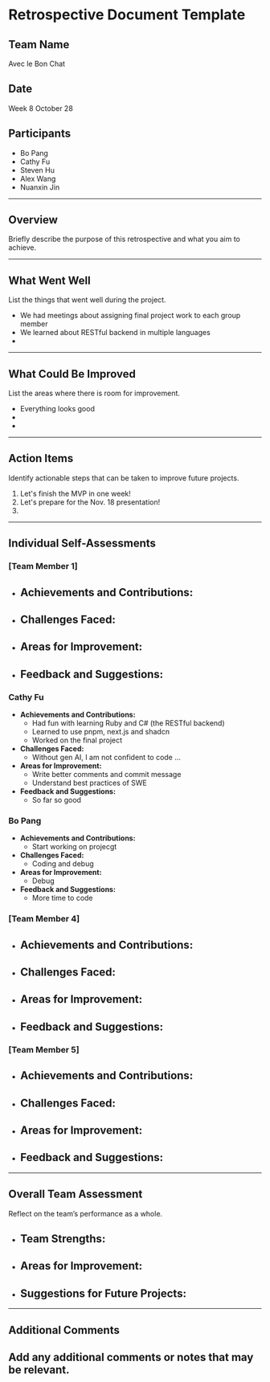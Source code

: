 # Retrospective Document Template

## Team Name
Avec le Bon Chat

## Date
Week 8 October 28

## Participants
- Bo Pang
- Cathy Fu
- Steven Hu
- Alex Wang
- Nuanxin Jin

---

## Overview
Briefly describe the purpose of this retrospective and what you aim to achieve.

---

## What Went Well
List the things that went well during the project.
- We had meetings about assigning final project work to each group member
- We learned about RESTful backend in multiple languages
-

---

## What Could Be Improved
List the areas where there is room for improvement.
- Everything looks good
-
-

---

## Action Items
Identify actionable steps that can be taken to improve future projects.
1. Let's finish the MVP in one week!
2. Let's prepare for the Nov. 18 presentation!
3.

---

## Individual Self-Assessments
### [Team Member 1]
- **Achievements and Contributions:**
  -
- **Challenges Faced:**
  -
- **Areas for Improvement:**
  -
- **Feedback and Suggestions:**
  -

### Cathy Fu
- **Achievements and Contributions:**
  - Had fun with learning Ruby and C# (the RESTful backend)
  - Learned to use pnpm, next.js and shadcn
  - Worked on the final project
- **Challenges Faced:**
  - Without gen AI, I am not confident to code ...
- **Areas for Improvement:**
  - Write better comments and commit message
  - Understand best practices of SWE
- **Feedback and Suggestions:**
  - So far so good

### Bo Pang
- **Achievements and Contributions:**
  - Start working on projecgt 
- **Challenges Faced:**
  - Coding and debug 
- **Areas for Improvement:**
  - Debug 
- **Feedback and Suggestions:**
  - More time to code 

### [Team Member 4]
- **Achievements and Contributions:**
  -
- **Challenges Faced:**
  -
- **Areas for Improvement:**
  -
- **Feedback and Suggestions:**
  -

### [Team Member 5]
- **Achievements and Contributions:**
  -
- **Challenges Faced:**
  -
- **Areas for Improvement:**
  -
- **Feedback and Suggestions:**
  -

---

## Overall Team Assessment
Reflect on the team’s performance as a whole.
- **Team Strengths:**
  -
- **Areas for Improvement:**
  -
- **Suggestions for Future Projects:**
  -

---

## Additional Comments
Add any additional comments or notes that may be relevant.
-
